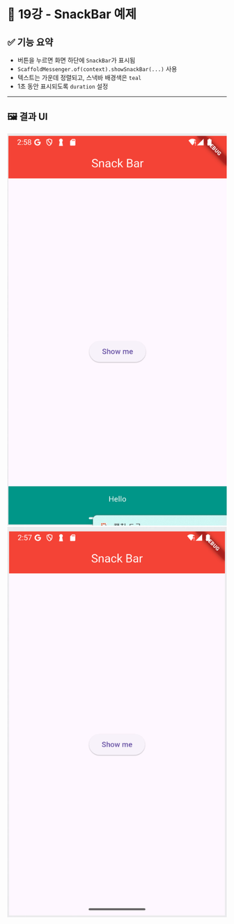 # 📘 19강 - SnackBar 예제

## ✅ 기능 요약
- 버튼을 누르면 화면 하단에 `SnackBar`가 표시됨
- `ScaffoldMessenger.of(context).showSnackBar(...)` 사용
- 텍스트는 가운데 정렬되고, 스낵바 배경색은 `teal`
- 1초 동안 표시되도록 `duration` 설정

---

## 🖼️ 결과 UI

![Snackbar Open](./assets/SnackBarOpen.png)
![Snackbar Close](./assets/SnackBarClose.png)

